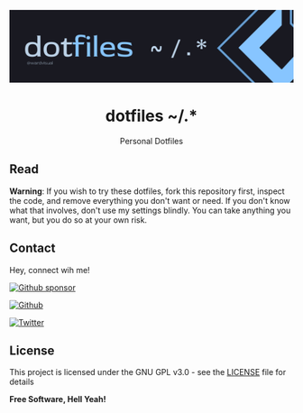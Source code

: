 ![banner](https://github.com/wardvisual/dotfiles/blob/arch/.assets/banner.jpg?raw=true)

<h1 align="center">dotfiles ~/.*</h1>

<p align="center"> Personal Dotfiles </p>

## Read

**Warning**: If you wish to try these dotfiles, fork this repository first, inspect the code, and remove everything you don't want or need. If you don't know what that involves, don't use my settings blindly. You can take anything you want, but you do so at your own risk.

<!-- ```bash

``` -->

## Contact

Hey, connect wih me!

[![Github sponsor](https://img.shields.io/badge/github-Support%20my%20work-lightgrey?style=social&logo=github)](https://github.com/sponsors/wardvisual/)

<!-- [![ko-fi](https://img.shields.io/badge/ko--fi-Support%20my%20work-lightgrey?style=social&logo=ko-fi)](https://ko-fi.com/wardvisual) -->
<!-- [![Buy me a coffee](https://img.shields.io/badge/Buy%20me%20a%20coffee-Support%20my%20work-lightgrey?style=social&logo=buy%20me%20a%20coffee&logoColor=%23FFDD00)](https://www.buymeacoffee.com/wardvisual) -->
<!-- [![liberapay](https://img.shields.io/badge/liberapay-Support%20my%20work-lightgrey?style=social&logo=liberapay&logoColor=%23F6C915)](https://liberapay.com/wardvisual/donate) -->

[![Github](https://img.shields.io/github/followers/wardvisual?label=Follow%20me&style=social)](https://github.com/wardvisual)

<!-- [![Mastodon](https://img.shields.io/mastodon/follow/1631?domain=https%3A%2F%2Fmastodon.ethibox.fr&style=social)](https://mastodon.ethibox.fr/@wardvisual) -->

[![Twitter](https://img.shields.io/twitter/follow/wardvisual?style=social)](https://twitter.com/wardvisual)

## License

This project is licensed under the GNU GPL v3.0 - see the [LICENSE](LICENSE) file for details

**Free Software, Hell Yeah!**
